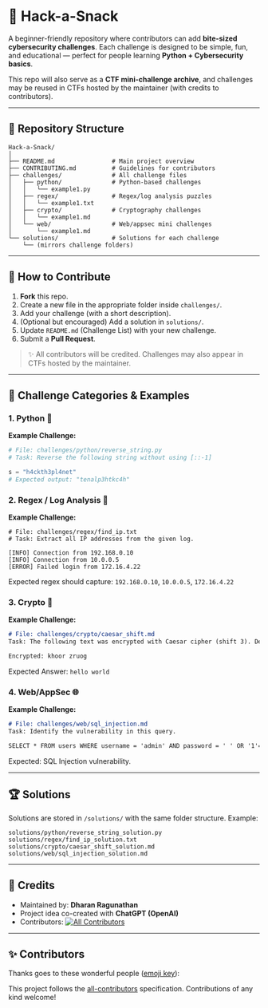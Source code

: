 # 🍪 Hack-a-Snack

A beginner-friendly repository where contributors can add **bite-sized cybersecurity challenges**. Each challenge is designed to be simple, fun, and educational — perfect for people learning **Python + Cybersecurity basics**.

This repo will also serve as a **CTF mini-challenge archive**, and challenges may be reused in CTFs hosted by the maintainer (with credits to contributors).

---

## 📂 Repository Structure

```
Hack-a-Snack/
│
├── README.md                # Main project overview
├── CONTRIBUTING.md          # Guidelines for contributors
├── challenges/              # All challenge files
│   ├── python/              # Python-based challenges
│   │   └── example1.py
│   ├── regex/               # Regex/log analysis puzzles
│   │   └── example1.txt
│   ├── crypto/              # Cryptography challenges
│   │   └── example1.md
│   └── web/                 # Web/appsec mini challenges
│       └── example1.md
└── solutions/               # Solutions for each challenge
    └── (mirrors challenge folders)
```

---

## 🚀 How to Contribute

1. **Fork** this repo.
2. Create a new file in the appropriate folder inside `challenges/`.
3. Add your challenge (with a short description).
4. (Optional but encouraged) Add a solution in `solutions/`.
5. Update `README.md` (Challenge List) with your new challenge.
6. Submit a **Pull Request**.

> ✨ All contributors will be credited. Challenges may also appear in CTFs hosted by the maintainer.

---

## 🍴 Challenge Categories & Examples

### 1. Python 🐍

**Example Challenge:**

```python
# File: challenges/python/reverse_string.py
# Task: Reverse the following string without using [::-1]

s = "h4ckth3pl4net"
# Expected output: "tenalp3htkc4h"
```

### 2. Regex / Log Analysis 🥷

**Example Challenge:**

```
# File: challenges/regex/find_ip.txt
# Task: Extract all IP addresses from the given log.

[INFO] Connection from 192.168.0.10
[INFO] Connection from 10.0.0.5
[ERROR] Failed login from 172.16.4.22
```

Expected regex should capture: `192.168.0.10`, `10.0.0.5`, `172.16.4.22`

### 3. Crypto 🔐

**Example Challenge:**

```md
# File: challenges/crypto/caesar_shift.md
Task: The following text was encrypted with Caesar cipher (shift 3). Decrypt it.

Encrypted: khoor zruog
```

Expected Answer: `hello world`

### 4. Web/AppSec 🌐

**Example Challenge:**

```md
# File: challenges/web/sql_injection.md
Task: Identify the vulnerability in this query.

SELECT * FROM users WHERE username = 'admin' AND password = ' ' OR '1'='1';
```

Expected: SQL Injection vulnerability.

---

## 🏆 Solutions

Solutions are stored in `/solutions/` with the same folder structure. Example:

```
solutions/python/reverse_string_solution.py
solutions/regex/find_ip_solution.txt
solutions/crypto/caesar_shift_solution.md
solutions/web/sql_injection_solution.md
```

---

## 🙌 Credits

* Maintained by: **Dharan Ragunathan**
* Project idea co-created with **ChatGPT (OpenAI)**
* Contributors: [![All Contributors](https://img.shields.io/badge/all_contributors-0-orange.svg?style=flat-square)](#contributors-)

---

## ✨ Contributors

Thanks goes to these wonderful people ([emoji key](https://allcontributors.org/docs/en/emoji-key)):

<!-- ALL-CONTRIBUTORS-LIST:START - Do not remove or modify this section -->
<!-- ALL-CONTRIBUTORS-LIST:END -->

This project follows the [all-contributors](https://allcontributors.org) specification. Contributions of any kind welcome!
